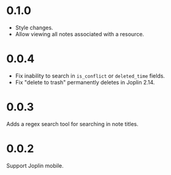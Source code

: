 # 0.1.0

- Style changes.
- Allow viewing all notes associated with a resource.

# 0.0.4

- Fix inability to search in `is_conflict` or `deleted_time` fields.
- Fix "delete to trash" permanently deletes in Joplin 2.14.

# 0.0.3

Adds a regex search tool for searching in note titles.

# 0.0.2

Support Joplin mobile.
